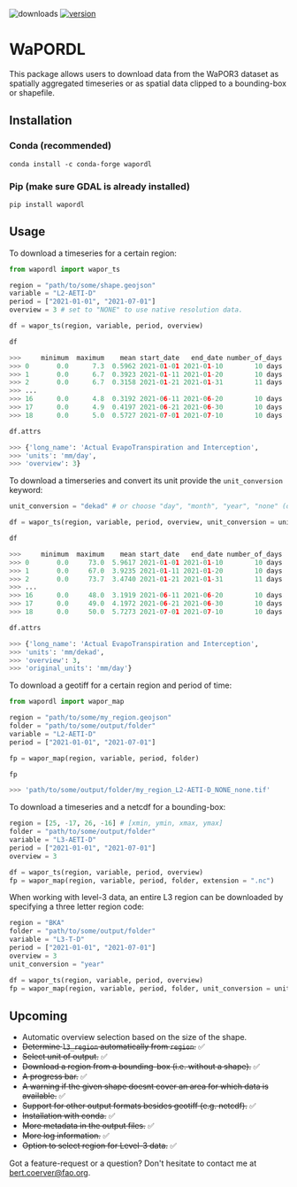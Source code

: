 ![downloads](https://img.shields.io/pypi/dw/wapordl) [![version](https://img.shields.io/pypi/v/wapordl)](https://anaconda.org/conda-forge/wapordl)

# WaPORDL

This package allows users to download data from the WaPOR3 dataset as spatially aggregated timeseries or as spatial data clipped to a bounding-box or shapefile.

## Installation

### Conda (recommended)
`conda install -c conda-forge wapordl`

### Pip (make sure GDAL is already installed)
`pip install wapordl`

## Usage

To download a timeseries for a certain region:

```python
from wapordl import wapor_ts

region = "path/to/some/shape.geojson"
variable = "L2-AETI-D"
period = ["2021-01-01", "2021-07-01"]
overview = 3 # set to "NONE" to use native resolution data.

df = wapor_ts(region, variable, period, overview)

df

>>>     minimum  maximum    mean start_date   end_date number_of_days
>>> 0       0.0      7.3  0.5962 2021-01-01 2021-01-10        10 days
>>> 1       0.0      6.7  0.3923 2021-01-11 2021-01-20        10 days
>>> 2       0.0      6.7  0.3158 2021-01-21 2021-01-31        11 days
>>> ...
>>> 16      0.0      4.8  0.3192 2021-06-11 2021-06-20        10 days
>>> 17      0.0      4.9  0.4197 2021-06-21 2021-06-30        10 days
>>> 18      0.0      5.0  0.5727 2021-07-01 2021-07-10        10 days

df.attrs

>>> {'long_name': 'Actual EvapoTranspiration and Interception',
>>> 'units': 'mm/day',
>>> 'overview': 3}
```

To download a timerseries and convert its unit provide the `unit_conversion` keyword:

```python
unit_conversion = "dekad" # or choose "day", "month", "year", "none" (default).

df = wapor_ts(region, variable, period, overview, unit_conversion = unit_conversion)

df

>>>     minimum  maximum    mean start_date   end_date number_of_days
>>> 0       0.0     73.0  5.9617 2021-01-01 2021-01-10        10 days
>>> 1       0.0     67.0  3.9235 2021-01-11 2021-01-20        10 days
>>> 2       0.0     73.7  3.4740 2021-01-21 2021-01-31        11 days
>>> ...
>>> 16      0.0     48.0  3.1919 2021-06-11 2021-06-20        10 days
>>> 17      0.0     49.0  4.1972 2021-06-21 2021-06-30        10 days
>>> 18      0.0     50.0  5.7273 2021-07-01 2021-07-10        10 days

df.attrs

>>> {'long_name': 'Actual EvapoTranspiration and Interception',
>>> 'units': 'mm/dekad',
>>> 'overview': 3,
>>> 'original_units': 'mm/day'}
```

To download a geotiff for a certain region and period of time:

```python
from wapordl import wapor_map

region = "path/to/some/my_region.geojson"
folder = "path/to/some/output/folder"
variable = "L2-AETI-D"
period = ["2021-01-01", "2021-07-01"]

fp = wapor_map(region, variable, period, folder)

fp

>>> 'path/to/some/output/folder/my_region_L2-AETI-D_NONE_none.tif'
```

To download a timeseries and a netcdf for a bounding-box:

```python
region = [25, -17, 26, -16] # [xmin, ymin, xmax, ymax]
folder = "path/to/some/output/folder"
variable = "L3-AETI-D"
period = ["2021-01-01", "2021-07-01"]
overview = 3

df = wapor_ts(region, variable, period, overview)
fp = wapor_map(region, variable, period, folder, extension = ".nc")
```

When working with level-3 data, an entire L3 region can be downloaded by specifying a three letter region code:
    
```python
region = "BKA"
folder = "path/to/some/output/folder"
variable = "L3-T-D"
period = ["2021-01-01", "2021-07-01"]
overview = 3
unit_conversion = "year"

df = wapor_ts(region, variable, period, overview)
fp = wapor_map(region, variable, period, folder, unit_conversion = unit_conversion)
```

## Upcoming

- Automatic overview selection based on the size of the shape.
- ~~Determine `l3_region` automatically from `region`.~~ ✅
- ~~Select unit of output.~~ ✅
- ~~Download a region from a bounding-box (i.e. without a shape).~~ ✅
- ~~A progress bar.~~ ✅
- ~~A warning if the given shape doesnt cover an area for which data is available.~~ ✅
- ~~Support for other output formats besides geotiff (e.g. netcdf).~~ ✅
- ~~Installation with conda.~~ ✅
- ~~More metadata in the output files.~~ ✅
- ~~More log information.~~ ✅
- ~~Option to select region for Level-3 data.~~ ✅

Got a feature-request or a question? Don't hesitate to contact me at bert.coerver@fao.org.